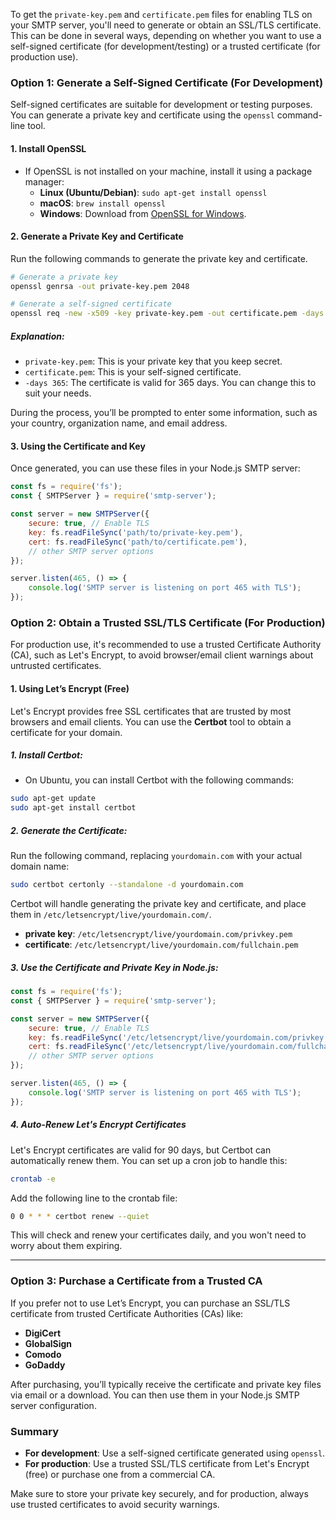 To get the `private-key.pem` and `certificate.pem` files for enabling TLS on your SMTP server, you'll need to generate or obtain an SSL/TLS certificate. This can be done in several ways, depending on whether you want to use a self-signed certificate (for development/testing) or a trusted certificate (for production use).

### Option 1: **Generate a Self-Signed Certificate (For Development)**

Self-signed certificates are suitable for development or testing purposes. You can generate a private key and certificate using the `openssl` command-line tool.

#### 1. **Install OpenSSL**
   - If OpenSSL is not installed on your machine, install it using a package manager:
     - **Linux (Ubuntu/Debian)**: `sudo apt-get install openssl`
     - **macOS**: `brew install openssl`
     - **Windows**: Download from [OpenSSL for Windows](https://slproweb.com/products/Win32OpenSSL.html).

#### 2. **Generate a Private Key and Certificate**
Run the following commands to generate the private key and certificate.

```bash
# Generate a private key
openssl genrsa -out private-key.pem 2048

# Generate a self-signed certificate
openssl req -new -x509 -key private-key.pem -out certificate.pem -days 365
```

##### Explanation:
- `private-key.pem`: This is your private key that you keep secret.
- `certificate.pem`: This is your self-signed certificate.
- `-days 365`: The certificate is valid for 365 days. You can change this to suit your needs.

During the process, you’ll be prompted to enter some information, such as your country, organization name, and email address.

#### 3. **Using the Certificate and Key**
Once generated, you can use these files in your Node.js SMTP server:

```javascript
const fs = require('fs');
const { SMTPServer } = require('smtp-server');

const server = new SMTPServer({
    secure: true, // Enable TLS
    key: fs.readFileSync('path/to/private-key.pem'),
    cert: fs.readFileSync('path/to/certificate.pem'),
    // other SMTP server options
});

server.listen(465, () => {
    console.log('SMTP server is listening on port 465 with TLS');
});
```

### Option 2: **Obtain a Trusted SSL/TLS Certificate (For Production)**

For production use, it's recommended to use a trusted Certificate Authority (CA), such as Let's Encrypt, to avoid browser/email client warnings about untrusted certificates.

#### 1. **Using Let’s Encrypt (Free)**

Let's Encrypt provides free SSL certificates that are trusted by most browsers and email clients. You can use the **Certbot** tool to obtain a certificate for your domain.

##### 1. Install Certbot:
   - On Ubuntu, you can install Certbot with the following commands:
   
   ```bash
   sudo apt-get update
   sudo apt-get install certbot
   ```

##### 2. Generate the Certificate:
   Run the following command, replacing `yourdomain.com` with your actual domain name:

   ```bash
   sudo certbot certonly --standalone -d yourdomain.com
   ```

   Certbot will handle generating the private key and certificate, and place them in `/etc/letsencrypt/live/yourdomain.com/`.

   - **private key**: `/etc/letsencrypt/live/yourdomain.com/privkey.pem`
   - **certificate**: `/etc/letsencrypt/live/yourdomain.com/fullchain.pem`

##### 3. Use the Certificate and Private Key in Node.js:

```javascript
const fs = require('fs');
const { SMTPServer } = require('smtp-server');

const server = new SMTPServer({
    secure: true, // Enable TLS
    key: fs.readFileSync('/etc/letsencrypt/live/yourdomain.com/privkey.pem'),
    cert: fs.readFileSync('/etc/letsencrypt/live/yourdomain.com/fullchain.pem'),
    // other SMTP server options
});

server.listen(465, () => {
    console.log('SMTP server is listening on port 465 with TLS');
});
```

##### 4. Auto-Renew Let's Encrypt Certificates
Let's Encrypt certificates are valid for 90 days, but Certbot can automatically renew them. You can set up a cron job to handle this:

```bash
crontab -e
```

Add the following line to the crontab file:

```bash
0 0 * * * certbot renew --quiet
```

This will check and renew your certificates daily, and you won't need to worry about them expiring.

---

### Option 3: **Purchase a Certificate from a Trusted CA**

If you prefer not to use Let’s Encrypt, you can purchase an SSL/TLS certificate from trusted Certificate Authorities (CAs) like:

- **DigiCert**
- **GlobalSign**
- **Comodo**
- **GoDaddy**

After purchasing, you’ll typically receive the certificate and private key files via email or a download. You can then use them in your Node.js SMTP server configuration.

### Summary
- **For development**: Use a self-signed certificate generated using `openssl`.
- **For production**: Use a trusted SSL/TLS certificate from Let's Encrypt (free) or purchase one from a commercial CA.

Make sure to store your private key securely, and for production, always use trusted certificates to avoid security warnings.